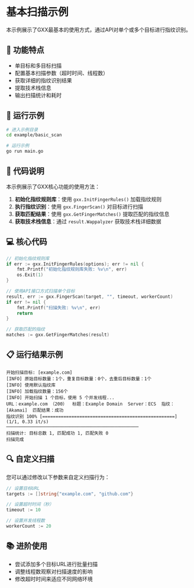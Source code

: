 # 基本扫描示例

本示例展示了GXX最基本的使用方式，通过API对单个或多个目标进行指纹识别。

## 🎯 功能特点

- 单目标和多目标扫描
- 配置基本扫描参数（超时时间、线程数）
- 获取详细的指纹识别结果
- 提取技术栈信息
- 输出扫描统计和耗时

## 🚀 运行示例

```bash
# 进入示例目录
cd example/basic_scan

# 运行示例
go run main.go
```

## 📖 代码说明

本示例展示了GXX核心功能的使用方法：

1. **初始化指纹规则库**：使用 `gxx.InitFingerRules()` 加载指纹规则
2. **执行指纹识别**：使用 `gxx.FingerScan()` 对目标进行扫描
3. **获取匹配结果**：使用 `gxx.GetFingerMatches()` 提取匹配的指纹信息
4. **获取技术栈信息**：通过 `result.Wappalyzer` 获取技术栈详细数据

## 💻 核心代码

```go
// 初始化指纹规则库
if err := gxx.InitFingerRules(options); err != nil {
    fmt.Printf("初始化指纹规则库失败: %v\n", err)
    os.Exit(1)
}

// 使用API接口方式扫描单个目标
result, err := gxx.FingerScan(target, "", timeout, workerCount)
if err != nil {
    fmt.Printf("扫描失败: %v\n", err)
    return
}

// 获取匹配的指纹
matches := gxx.GetFingerMatches(result)
```

## 📋 运行结果示例

```
开始扫描目标: [example.com]
[INFO] 原始目标数量：1个，重复目标数量：0个，去重后目标数量：1个
[INFO] 使用默认指纹库
[INFO] 加载指纹数量：156个
[INFO] 开始扫描 1 个目标，使用 5 个并发线程...
URL：example.com （200）  标题：Example Domain  Server：ECS  指纹：[Akamai]  匹配结果：成功
指纹识别 100% [==================================================] (1/1, 0.33 it/s)
──────────────────────────────────────────────────
扫描统计: 目标总数 1, 匹配成功 1, 匹配失败 0
扫描完成
```

## 🔍 自定义扫描

您可以通过修改以下参数来自定义扫描行为：

```go
// 设置目标URL
targets := []string{"example.com", "github.com"}

// 设置超时时间（秒）
timeout := 10

// 设置并发线程数
workerCount := 20
```

## 📚 进阶使用

- 尝试添加多个目标URL进行批量扫描
- 调整线程数观察对扫描速度的影响
- 修改超时时间来适应不同网络环境 